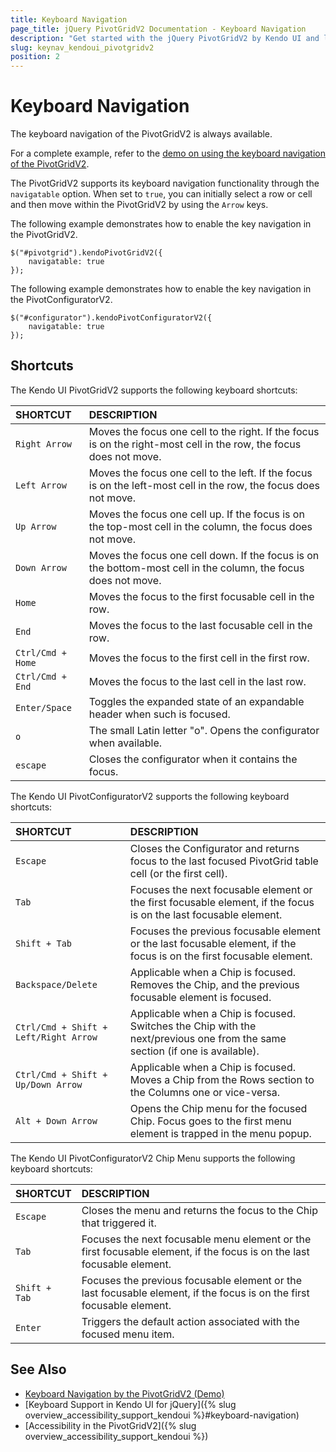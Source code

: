 ```yaml
---
title: Keyboard Navigation
page_title: jQuery PivotGridV2 Documentation - Keyboard Navigation
description: "Get started with the jQuery PivotGridV2 by Kendo UI and learn about the accessibility support it provides through its keyboard navigation functionality."
slug: keynav_kendoui_pivotgridv2
position: 2
---
```


# Keyboard Navigation

The keyboard navigation of the PivotGridV2 is always available.

For a complete example, refer to the [demo on using the keyboard navigation of the PivotGridV2](https://demos.telerik.com/kendo-ui/pivotgridv2/keyboard-navigation).

The PivotGridV2 supports its keyboard navigation functionality through the `navigatable` option. When set to `true`, you can initially select a row or cell and then move within the PivotGridV2 by using the `Arrow` keys.

The following example demonstrates how to enable the key navigation in the PivotGridV2.

    $("#pivotgrid").kendoPivotGridV2({
        navigatable: true
    });

The following example demonstrates how to enable the key navigation in the PivotConfiguratorV2.

    $("#configurator").kendoPivotConfiguratorV2({
        navigatable: true
    });

## Shortcuts

The Kendo UI PivotGridV2 supports the following keyboard shortcuts:

| SHORTCUT			  | DESCRIPTION				                                                                                            |
|:---                 |:---                                                                                                                 |
| `Right Arrow`       | Moves the focus one cell to the right. If the focus is on the right-most cell in the row, the focus does not move.  |
| `Left Arrow`        | Moves the focus one cell to the left. If the focus is on the left-most cell in the row, the focus does not move.    |
| `Up Arrow`          | Moves the focus one cell up. If the focus is on the top-most cell in the column, the focus does not move.           |
| `Down Arrow`        | Moves the focus one cell down. If the focus is on the bottom-most cell in the column, the focus does not move.      |
| `Home`              | Moves the focus to the first focusable cell in the row.                                                             |
| `End`               | Moves the focus to the last focusable cell in the row.                                                              |
| `Ctrl/Cmd + Home`   | Moves the focus to the first cell in the first row.                                                                 |
| `Ctrl/Cmd + End`    | Moves the focus to the last cell in the last row.                                                                   |
| `Enter/Space`       | Toggles the expanded state of an expandable header when such is focused.                                            |
| `o`                 | The small Latin letter "o". Opens the configurator when available.                                                  |
| `escape`            | Closes the configurator when it contains the focus.                                                                 |

The Kendo UI PivotConfiguratorV2 supports the following keyboard shortcuts:

| SHORTCUT			  | DESCRIPTION				                                                                                                         |
|:---                 |:---                                                                                                                              |
| `Escape`            | Closes the Configurator and returns focus to the last focused PivotGrid table cell (or the first cell).                          |
| `Tab`               | Focuses the next focusable element or the first focusable element, if the focus is on the last focusable element.                |
| `Shift + Tab`       | Focuses the previous focusable element or the last focusable element, if the focus is on the first focusable element.            |
| `Backspace/Delete`  | Applicable when a Chip is focused. Removes the Chip, and the previous focusable element is focused.                              |
| `Ctrl/Cmd + Shift + Left/Right Arrow`  | Applicable when a Chip is focused. Switches the Chip with the next/previous one from the same section (if one is available). |
| `Ctrl/Cmd + Shift + Up/Down Arrow`     | Applicable when a Chip is focused. Moves a Chip from the Rows section to the Columns one or vice-versa.       |
| `Alt + Down Arrow`                     | Opens the Chip menu for the focused Chip. Focus goes to the first menu element is trapped in the menu popup.  |

The Kendo UI PivotConfiguratorV2 Chip Menu supports the following keyboard shortcuts:

| SHORTCUT			  | DESCRIPTION				                                                                                                    |
|:---                 |:---                                                                                                                         |
| `Escape`            | Closes the menu and returns the focus to the Chip that triggered it.                                                        |
| `Tab`               | Focuses the next focusable menu element or the first focusable element, if the focus is on the last focusable element.      |
| `Shift + Tab`       | Focuses the previous focusable element or the last focusable element, if the focus is on the first focusable element.       |
| `Enter`             | Triggers the default action associated with the focused menu item.                                                          |

## See Also

* [Keyboard Navigation by the PivotGridV2 (Demo)](https://demos.telerik.com/kendo-ui/pivotgridv2/keyboard-navigation)
* [Keyboard Support in Kendo UI for jQuery]({% slug overview_accessibility_support_kendoui %}#keyboard-navigation)
* [Accessibility in the PivotGridV2]({% slug overview_accessibility_support_kendoui %})
